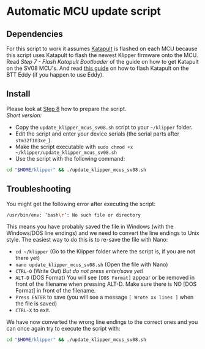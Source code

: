 # Automatic MCU update script

## Dependencies
For this script to work it assumes [Katapult](https://github.com/Arksine/katapult) is flashed on each MCU because this script uses Katapult to flash the newest Klipper firmware onto the MCU.
Read *Step 7 - Flash Katapult Bootloader* of the guide on how to get Katapult on the SV08 MCU's. And read [this guide](https://github.com/Rappetor/katapult-on-btt-eddy) on how to flash Katapult on the BTT Eddy (if you happen to use Eddy).

## Install
Please look at [Step 8](https://github.com/Rappetor/Sovol-SV08-Mainline/tree/main?tab=readme-ov-file#step-8---flash-klipper-firmware-on-mcus) how to prepare the script.<br>
_Short version:_
- Copy the `update_klipper_mcus_sv08.sh` script to your `~/klipper` folder.
- Edit the script and enter your device serials (the serial parts after `stm32f103xe_`).
- Make the script executable with `sudo chmod +x ~/klipper/update_klipper_mcus_sv08.sh`
- Use the script with the following command:
```bash
cd "$HOME/klipper" && ./update_klipper_mcus_sv08.sh
```

## Troubleshooting
You might get the following error after executing the script: 
```bash
/usr/bin/env: ‘bash\r’: No such file or directory
```
This means you have probably saved the file in Windows (with the Windows/DOS line endings) and we need to convert the line endings to Unix style. The easiest way to do this is to re-save the file with Nano:<br>
- `cd ~/klipper` (Go to the Klipper folder where the script is, if you are not there yet)
- `nano update_klipper_mcus_sv08.sh` (Open the file with Nano)
- `CTRL-O` (Write Out) _But do not press enter/save yet!_
- `ALT-D` (DOS Format) You will see `[DOS Format]` appear or be removed in front of the filename when pressing ALT-D. Make sure there is NO [DOS Format] in front of the filename.
- `Press ENTER` to save (you will see a message `[ Wrote xx lines ]` when the file is saved)
- `CTRL-X` to exit.

We have now converted the wrong line endings to the correct ones and you can once again try to execute the script with:
```bash
cd "$HOME/klipper" && ./update_klipper_mcus_sv08.sh
```

